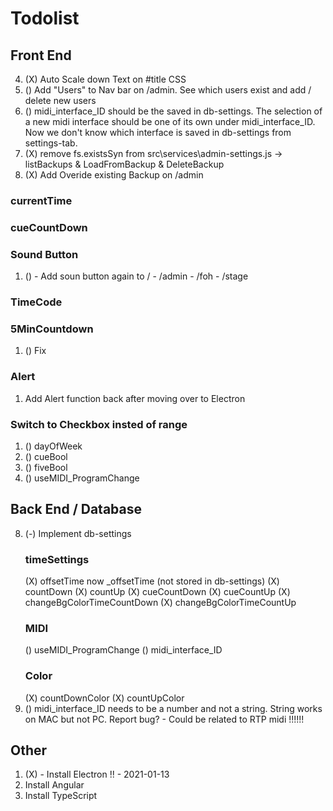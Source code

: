 # Todolist

## Front End
4. (X) Auto Scale down Text on #title CSS
5. () Add "Users" to Nav bar on /admin. See which users exist and add / delete new users
8. () midi_interface_ID should be the saved in db-settings. The selection of a new midi interface should be one of its own under midi_interface_ID. Now we don't know which interface is saved in db-settings from settings-tab.
9. (X) remove fs.existsSyn from src\services\admin-settings.js -> listBackups & LoadFromBackup & DeleteBackup
10. (X) Add Overide existing Backup on /admin


### currentTime
### cueCountDown
### Sound Button
1. () - Add soun button again to / - /admin - /foh - /stage
### TimeCode

### 5MinCountdown
1. () Fix
### Alert
1. Add Alert function back after moving over to Electron
### Switch to Checkbox insted of range
1. () dayOfWeek
2. () cueBool
3. () fiveBool
4. () useMIDI_ProgramChange

## Back End / Database
8. (-) Implement db-settings
    ### timeSettings
    (X) offsetTime now _offsetTime (not stored in db-settings)
    (X) countDown
    (X) countUp
    (X) cueCountDown
    (X) cueCountUp
    (X) changeBgColorTimeCountDown
    (X) changeBgColorTimeCountUp
    ### MIDI
    () useMIDI_ProgramChange
    () midi_interface_ID
    ### Color
    (X) countDownColor
    (X) countUpColor
12. () midi_interface_ID needs to be a number and not a string. String works on MAC but not PC. Report bug? - Could be related to RTP midi !!!!!!

## Other
1. (X) - Install Electron !!    - 2021-01-13
2. Install Angular
3. Install TypeScript
